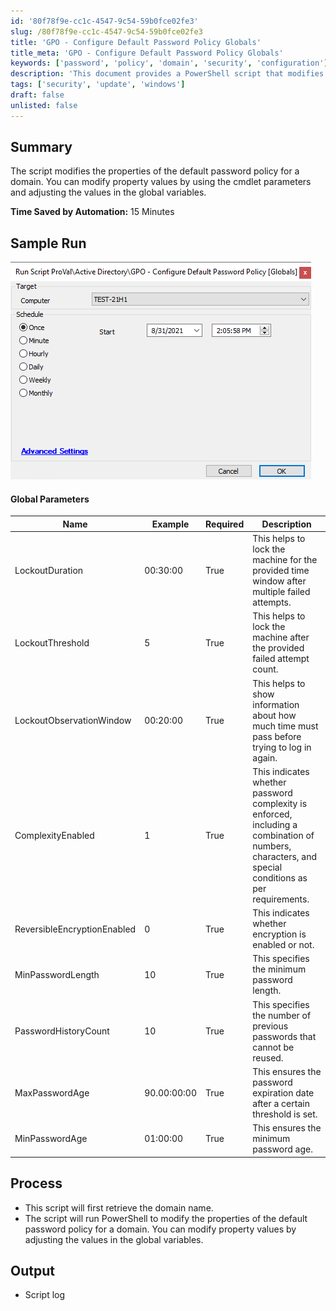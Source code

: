 ```yaml
---
id: '80f78f9e-cc1c-4547-9c54-59b0fce02fe3'
slug: /80f78f9e-cc1c-4547-9c54-59b0fce02fe3
title: 'GPO - Configure Default Password Policy Globals'
title_meta: 'GPO - Configure Default Password Policy Globals'
keywords: ['password', 'policy', 'domain', 'security', 'configuration']
description: 'This document provides a PowerShell script that modifies the properties of the default password policy for a domain. It includes parameters for lockout duration, threshold, observation window, password complexity, encryption, and age settings. The script aims to enhance security by enforcing stricter password policies and is designed to save time by automating the process.'
tags: ['security', 'update', 'windows']
draft: false
unlisted: false
---
```


## Summary

The script modifies the properties of the default password policy for a domain. You can modify property values by using the cmdlet parameters and adjusting the values in the global variables.

**Time Saved by Automation:** 15 Minutes

## Sample Run

![Sample Run](../../../static/img/GPO---Configure-Default-Password-Policy-Globals/image_1.png)

#### Global Parameters

| Name                        | Example       | Required | Description                                                                                     |
|-----------------------------|---------------|----------|-------------------------------------------------------------------------------------------------|
| LockoutDuration             | 00:30:00      | True     | This helps to lock the machine for the provided time window after multiple failed attempts.    |
| LockoutThreshold            | 5             | True     | This helps to lock the machine after the provided failed attempt count.                        |
| LockoutObservationWindow    | 00:20:00      | True     | This helps to show information about how much time must pass before trying to log in again.   |
| ComplexityEnabled           | 1             | True     | This indicates whether password complexity is enforced, including a combination of numbers, characters, and special conditions as per requirements. |
| ReversibleEncryptionEnabled  | 0             | True     | This indicates whether encryption is enabled or not.                                           |
| MinPasswordLength          | 10            | True     | This specifies the minimum password length.                                                    |
| PasswordHistoryCount       | 10            | True     | This specifies the number of previous passwords that cannot be reused.                         |
| MaxPasswordAge             | 90.00:00:00   | True     | This ensures the password expiration date after a certain threshold is set.                   |
| MinPasswordAge             | 01:00:00      | True     | This ensures the minimum password age.                                                          |

## Process

- This script will first retrieve the domain name.
- The script will run PowerShell to modify the properties of the default password policy for a domain. You can modify property values by adjusting the values in the global variables.

## Output

- Script log


